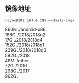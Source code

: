 ## 镜像地址
`rsync@192.168.0.185:~/daily-img/`

860M    ./android-x86  
186G    ./2018/2018q2  
17G     ./2018/2018q4  
152G    ./2018/2018q1  
239G    ./2018/2018q3  
592G    ./2018  
48M     ./other  
72G     ./2016  
298G    ./2017  
962G    .  

